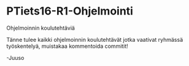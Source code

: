 # PTiets16-R1-Ohjelmointi
Ohjelmoinnin koulutehtäviä


Tänne tulee kaikki ohjelmoinnin koulutehtävät jotka vaativat ryhmässä työskentelyä, muistakaa kommentoida commitit!

-Juuso
